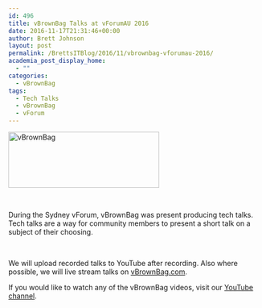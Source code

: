```yaml
---
id: 496
title: vBrownBag Talks at vForumAU 2016
date: 2016-11-17T21:31:46+00:00
author: Brett Johnson
layout: post
permalink: /BrettsITBlog/2016/11/vbrownbag-vforumau-2016/
academia_post_display_home:
  - ""
categories:
  - vBrownBag
tags:
  - Tech Talks
  - vBrownBag
  - vForum
---
```

<img class="alignnone size-medium wp-image-384" src="https://sdbrett.com/assets/images/2016/10/VBB_logo_landsc_transp565x209px-300x111.png" alt="vBrownBag" width="300" height="111" srcset="https://sdbrett.com/assets/images/2016/10/VBB_logo_landsc_transp565x209px-300x111.png 300w, https://sdbrett.com/assets/images/2016/10/VBB_logo_landsc_transp565x209px-260x96.png 260w, https://sdbrett.com/assets/images/2016/10/VBB_logo_landsc_transp565x209px.png 565w" sizes="(max-width: 300px) 100vw, 300px" />

&nbsp;

During the Sydney vForum, vBrownBag was present producing tech talks. Tech talks are a way for community members to present a short talk on a subject of their choosing.

&nbsp;

We will upload recorded talks to YouTube after recording. Also where possible, we will live stream talks on [vBrownBag.com](http://vBrownBag.com).

If you would like to watch any of the vBrownBag videos, visit our [YouTube channel](https://www.youtube.com/channel/UCaZf13iWhwnBdpIkrEmHLbA/playlists).

&nbsp;